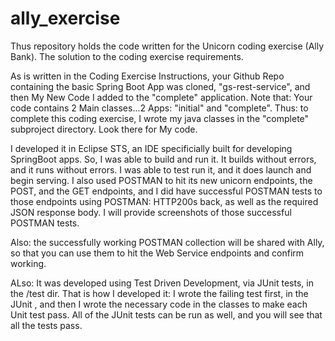 # ally_exercise

Thus repository holds the code written for the Unicorn coding exercise (Ally Bank). The solution to the coding exercise requirements. 

As is written in the Coding Exercise Instructions, your Github Repo containing the basic Spring Boot App was cloned, "gs-rest-service", and then My New Code I added to
the "complete" application. Note that: Your code contains 2 Main classes...2 Apps: "initial" and "complete". Thus:  to complete this coding exercise, 
I wrote my java classes in the "complete" subproject directory. Look there for My code.

I developed it in Eclipse STS, an IDE specificially built for developing SpringBoot apps. So, I was able to build and run it. 
It builds without errors, and it runs without errors. I was able to test run it, and it does launch and begin serving.
I also used POSTMAN to hit its new unicorn endpoints, the POST, and the GET endpoints, and I did have successful POSTMAN tests to 
those endpoints using POSTMAN: HTTP200s back, as well as the required JSON response body. I will provide screenshots of those successful POSTMAN tests.

Also:  the successfully working POSTMAN collection will be shared with Ally, so that you can use them to hit the Web Service endpoints and confirm working.

ALso: It was developed using Test Driven Development, via JUnit tests, in the /test dir. That is how I developed it: I wrote the failing test first, in the JUnit
, and then I wrote the necessary code in the classes to make each Unit test pass. All of the JUnit tests can be run as well, and you will see that all the
tests pass.



